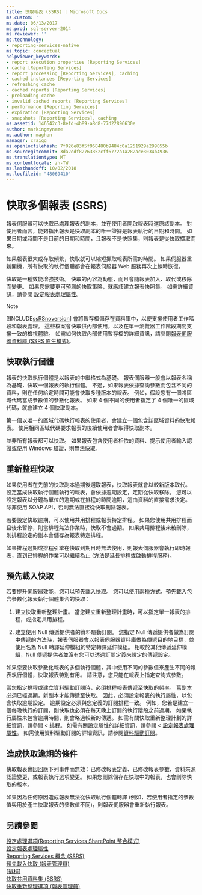 ```yaml
---
title: 快取報表 (SSRS) | Microsoft Docs
ms.custom: ''
ms.date: 06/13/2017
ms.prod: sql-server-2014
ms.reviewer: ''
ms.technology:
- reporting-services-native
ms.topic: conceptual
helpviewer_keywords:
- report execution properties [Reporting Services]
- cache [Reporting Services]
- report processing [Reporting Services], caching
- cached instances [Reporting Services]
- refreshing cache
- cached reports [Reporting Services]
- preloading cache
- invalid cached reports [Reporting Services]
- performance [Reporting Services]
- expiration [Reporting Services]
- snapshots [Reporting Services], caching
ms.assetid: 146542c3-8efd-4b89-a8d8-77d22896630e
author: markingmyname
ms.author: maghan
manager: craigg
ms.openlocfilehash: 7f026e83f5f968480b9484c0a1251929a299055b
ms.sourcegitcommit: 3da2edf82763852cff6772a1a282ace3034b4936
ms.translationtype: MT
ms.contentlocale: zh-TW
ms.lasthandoff: 10/02/2018
ms.locfileid: "48069410"
---
```

# <a name="caching-reports-ssrs"></a>快取多個報表 (SSRS)
  報表伺服器可以快取已處理報表的副本，並在使用者開啟報表時還原該副本。 對使用者而言，能夠指出報表是快取副本的唯一證據是報表執行的日期和時間。 如果日期或時間不是目前的日期和時間，且報表不是快照集，則報表是從快取擷取而來。  
  
 如果報表很大或存取頻繁，快取就可以縮短擷取報表所需的時間。 如果伺服器重新開機，所有快取的執行個體都會在報表伺服器 Web 服務再次上線時恢復。  
  
 快取是一種效能增強技術。 快取的內容為動態，而且會隨報表加入、取代或移除而變更。 如果您需要更可預測的快取策略，就應該建立報表快照集。 如需詳細資訊，請參閱 [設定報表處理屬性](set-report-processing-properties.md)。  
  
> [!NOTE]  
>  [!INCLUDE[ssRSnoversion](../../includes/ssrsnoversion-md.md)] 會將暫存檔儲存在資料庫中，以便支援使用者工作階段和報表處理。 這些檔案會快取供內部使用，以及在單一瀏覽器工作階段期間支援一致的檢視體驗。 如需如何快取內部使用暫存檔的詳細資訊，請參閱[報表伺服器資料庫 &#40;SSRS 原生模式&#41;](report-server-database-ssrs-native-mode.md)。  
  
## <a name="cached-instances"></a>快取執行個體  
 報表的快取執行個體是以報表的中繼格式為基礎。 報表伺服器一般會以報表名稱為基礎，快取一個報表的執行個體。 不過，如果報表依據查詢參數而包含不同的資料，則在任何給定時間可能會快取多種版本的報表。 例如，假設您有一個將區域代碼當成參數值的參數化報表。 如果 4 個不同的使用者指定了 4 個唯一的區域代碼，就會建立 4 個快取副本。  
  
 第一個以唯一的區域代碼執行報表的使用者，會建立一個包含該區域資料的快取報表。 使用相同區域代碼要求報表的後續使用者會取得快取副本。  
  
 並非所有報表都可以快取。 如果報表包含使用者相依的資料、提示使用者輸入認證或使用 Windows 驗證，則無法快取。  
  
## <a name="refreshing-the-cache"></a>重新整理快取  
 如果使用者在先前的快取副本過期後選取報表，快取報表就會以較新版本取代。 設定當成快取執行個體執行的報表，會依據逾期設定，定期從快取移除。 您可以設定報表以分鐘為單位的逾期或在排程的時間逾期，這由資料的直接需求決定。 除非使用 SOAP API，否則無法直接從快取刪除報表。  
  
 若要設定快取逾期，可以使用共用排程或報表特定排程。 如果您使用共用排程而且後來暫停，則當排程無法作業時，快取不會過期。 如果共用排程後來被刪除，則排程設定的副本會儲存為報表特定排程。  
  
 如果排程過期或排程引擎在快取到期日時無法使用，則報表伺服器會執行即時報表，直到已排程的作業可以繼續為止 (方法是延長排程或啟動排程服務)。  
  
## <a name="preloading-the-cache"></a>預先載入快取  
 若要提升伺服器效能，您可以預先載入快取。 您可以使用兩種方式，預先載入包含參數化報表執行個體集合的快取：  
  
1.  建立快取重新整理計畫。 當您建立重新整理計畫時，可以指定單一報表的排程，或指定共用排程。  
  
2.  建立使用 Null 傳遞提供者的資料驅動訂閱。 您指定 Null 傳遞提供者做為訂閱中傳遞的方法時，報表伺服器會以報表伺服器資料庫做為傳遞目的地目標，並使用名為 Null 轉譯延伸模組的特定轉譯延伸模組。 相較於其他傳遞延伸模組，Null 傳遞提供者並沒有您可以透過訂閱定義來設定的傳遞設定。  
  
 如果您要快取參數化報表的多個執行個體，其中使用不同的參數值來產生不同的報表執行個體，快取報表特別有用。 請注意，您只能在報表上指定查詢式參數。  
  
 當您指定排程或建立資料驅動訂閱時，必須排程報表傳遞至快取的頻率。 舊副本必須已經過期，新副本才能傳遞至快取。 因此，必須設定報表的執行屬性，以包含快取逾期設定。 逾期設定必須與您定義的訂閱排程一致。 例如，您若是建立一個每晚執行的訂閱，則快取也必須在每天晚上訂閱的執行階段之前過期。 如果執行屬性未包含逾期時間，則會略過較新的傳遞。 如需有關快取重新整理計劃的詳細資訊，請參閱 <<c0> [ 排程](../subscriptions/schedules.md)。 如需有關設定屬性的詳細資訊，請參閱 <<c0> [ 設定報表處理屬性](set-report-processing-properties.md)。 如需使用資料驅動訂閱的詳細資訊，請參閱[資料驅動訂閱](../subscriptions/data-driven-subscriptions.md)。  
  
## <a name="conditions-that-cause-cache-expiration"></a>造成快取逾期的條件  
 快取報表會因回應下列事件而無效：已修改報表定義、已修改報表參數、資料來源認證變更，或報表執行選項變更。 如果您刪除儲存在快取中的報表，也會刪除快取的版本。  
  
 如果因為任何原因造成報表無法從快取執行個體轉譯 (例如，若使用者指定的參數值與用於產生快取報表的參數值不同)，則報表伺服器會重新執行報表。  
  
## <a name="see-also"></a>另請參閱  
 [設定處理選項&#40;Reporting Services SharePoint 整合模式&#41;](../set-processing-options-reporting-services-in-sharepoint-integrated-mode.md)   
 [設定報表處理屬性](set-report-processing-properties.md)   
 [Reporting Services 概念 &#40;SSRS&#41;](../reporting-services-concepts-ssrs.md)   
 [預先載入快取 &#40;報表管理員&#41;](preload-the-cache-report-manager.md)   
 [[排程]](../subscriptions/schedules.md)   
 [快取共用資料集 &#40;SSRS&#41;](cache-shared-datasets-ssrs.md)   
 [快取重新整理選項 &#40;報表管理員&#41;](../cache-refresh-options-report-manager.md)  
  
  
